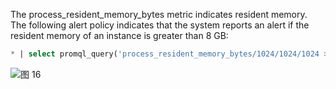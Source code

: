 The process_resident_memory_bytes metric indicates resident memory. The following alert policy indicates that the system reports an alert if the resident memory of an instance is greater than 8 GB:

```SQL
* | select promql_query('process_resident_memory_bytes/1024/1024/1024 > 8') from metrics limit 1000
```

![图 16](/img/src/en/metrics/index/1d419fb62a6503a8b450921a8366e8bbcf265795f69e8917ccdd937d6361dc3e.png)
